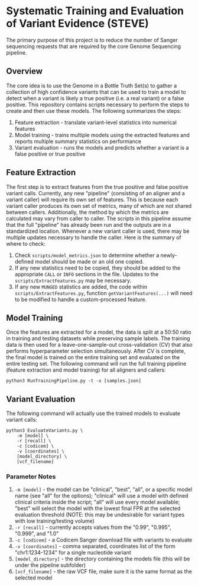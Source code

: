 # Systematic Training and Evaluation of Variant Evidence (STEVE)
The primary purpose of this project is to reduce the number of Sanger sequencing requests that are required by the core Genome Sequencing pipeline.

## Overview
The core idea is to use the Genome in a Bottle Truth Set(s) to gather a collection of high confidence variants that can be used to train a model to detect when a variant is likely a true positive (i.e. a real variant) or a false positive. This repository contains scripts necessary to perform the steps to create and then use these models. The following summarizes the steps:

1. Feature extraction - translate variant-level statistics into numerical features
2. Model training - trains multiple models using the extracted features and reports multiple summary statistics on performance
3. Variant evaluation - runs the models and predicts whether a variant is a false positive or true positive

## Feature Extraction
The first step is to extract features from the true positive and false positive variant calls. Currently, any new "pipeline" (consisting of an aligner and a variant caller) will require its own set of features. This is because each variant caller produces its own set of metrics, many of which are not shared between callers. Additionally, the method by which the metrics are calculated may vary from caller to caller. The scripts in this pipeline assume that the full "pipeline" has already been run and the outputs are in a standardized location. Whenever a new variant caller is used, there may be multiple updates necessary to handle the caller.  Here is the summary of where to check:

1. Check `scripts/model_metrics.json` to determine whether a newly-defined model should be made or an old one copied.
2. If any new statistics need to be copied, they should be added to the appropriate `CALL` or `INFO` sections in the file.  Updates to the `scripts/ExtractFeatures.py` may be necessary.
3. If any new `MUNGED` statistics are added, the code within `scripts/ExtractFeatures.py`, function `getVariantFeatures(...)` will need to be modified to handle a custom-processed feature.

## Model Training
Once the features are extracted for a model, the data is split at a 50:50 ratio in training and testing datasets while preserving sample labels.  The training data is then used for a leave-one-sample-out cross-validation (CV) that also performs hyperparameter selection simultaneously. After CV is complete, the final model is trained on the entire training set and evaluated on the entire testing set. The following command will run the full training pipeline (feature extraction and model training) for all aligners and callers:

```
python3 RunTrainingPipeline.py -t -x [samples.json]
```

## Variant Evaluation
The following command will actually use the trained models to evaluate variant calls:

```
python3 EvaluateVariants.py \
    -m [model] \
    -r [recall] \
    -c [codicem] \
    -v [coordinates] \
    [model_directory] \
    [vcf_filename]
```

### Parameter Notes
1. `-m [model]` - the model can be "clinical", "best", "all", or a specific model name (see "all" for the options); "clinical" will use a model with defined clinical criteria inside the script; "all" will use every model available; "best" will select the model with the lowest final FPR at the selected evaluation threshold (NOTE: this may be undesirable for variant types with low training/testing volume)
2. `-r [recall]` - currently accepts values from the "0.99", "0.995", "0.999", and "1.0"
3. `-c [codicem]` - a Codicem Sanger download file with variants to evaluate
4. `-v [coordinates]` - comma separated, coordinates list of the form "chr1:1234-1234" for a single nucleotide variant
5. `[model_directory]` - the directory containing the models file (this will be under the pipeline subfolder)
5. `[vcf_filename]` - the raw VCF file, make sure it is the same format as the selected model
